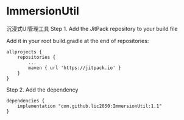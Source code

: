 # ImmersionUtil
沉浸式UI管理工具
Step 1. Add the JitPack repository to your build file

Add it in your root build.gradle at the end of repositories:

	allprojects {
		repositories {
			...
			maven { url 'https://jitpack.io' }
		}
	}
Step 2. Add the dependency

	dependencies {
		implementation "com.github.lic2050:ImmersionUtil:1.1"
	}

